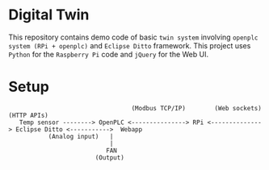 # Digital Twin

This repository contains demo code of basic `twin system` involving `openplc system (RPi + openplc)` and `Eclipse Ditto` framework.
This project uses `Python` for the `Raspberry Pi` code and `jQuery` for the Web UI.

# Setup


                                      (Modbus TCP/IP)        (Web sockets)                 (HTTP APIs)
       Temp sensor --------> OpenPLC <---------------> RPi <--------------> Eclipse Ditto <----------->  Webapp
               (Analog input)   |
                                |
                               FAN
                            (Output)
